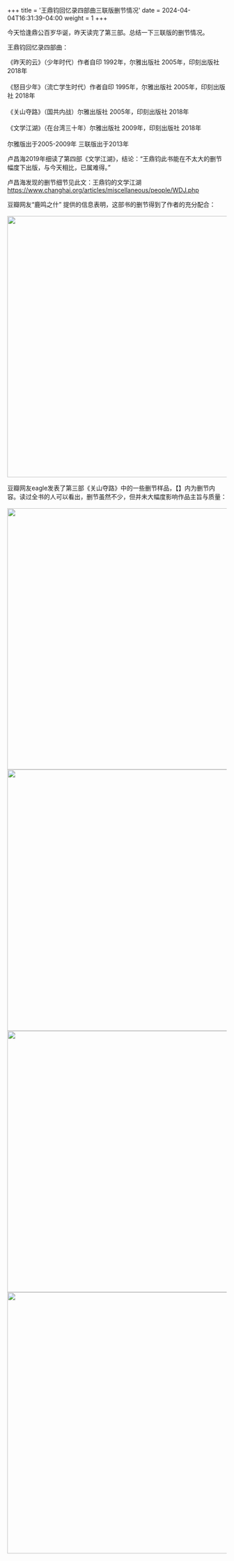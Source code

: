 +++
title = '王鼎钧回忆录四部曲三联版删节情况'
date = 2024-04-04T16:31:39-04:00
weight = 1
+++

今天恰逢鼎公百岁华诞，昨天读完了第三部。总结一下三联版的删节情况。

王鼎钧回忆录四部曲：

《昨天的云》（少年时代）作者自印 1992年，尔雅出版社 2005年，印刻出版社 2018年<br>
<br>
《怒目少年》（流亡学生时代）作者自印 1995年，尔雅出版社 2005年，印刻出版社 2018年<br>
<br>
《关山夺路》（国共内战）尔雅出版社 2005年，印刻出版社 2018年<br>
<br>
《文学江湖》（在台湾三十年）尔雅出版社 2009年，印刻出版社 2018年<br>
<br>
尔雅版出于2005-2009年
三联版出于2013年

卢昌海2019年细读了第四部《文学江湖》，结论：“王鼎钧此书能在不太大的删节幅度下出版，与今天相比，已属难得。”

卢昌海发现的删节细节见此文：王鼎钧的文学江湖<br>
https://www.changhai.org/articles/miscellaneous/people/WDJ.php



豆瓣网友“鹿鸣之什” 提供的信息表明，这部书的删节得到了作者的充分配合：<br>
<br>
<img src="/selene/images/ding001.jpg" width="600" />
<br>

豆瓣网友eagle发表了第三部《关山夺路》中的一些删节样品，【】内为删节内容。读过全书的人可以看出，删节虽然不少，但并未大幅度影响作品主旨与质量：<br>
<br>
<img src="/selene/images/ding002.jpg" width="600" />
<br>
<img src="/selene/images/ding003.jpg" width="600" />
<br>
<img src="/selene/images/ding004.jpg" width="600" />
<br>
<img src="/selene/images/ding005.jpg" width="600" />
<br>